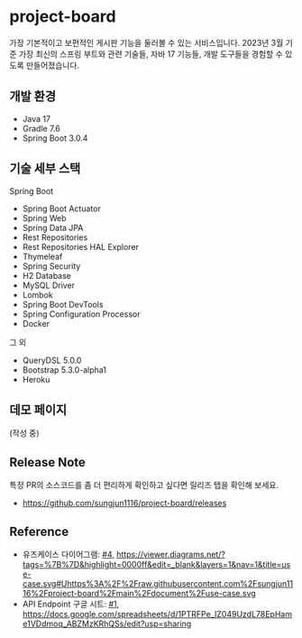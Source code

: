 # project-board

가장 기본적이고 보편적인 게시판 기능을 둘러볼 수 있는 서비스입니다. 2023년 3월 기준 가장 최신의 스프링 부트와 관련 기술들, 자바 17 기능들, 개발 도구들을 경험할 수 있도록 만들어졌습니다.

## 개발 환경

* Java 17
* Gradle 7.6
* Spring Boot 3.0.4

## 기술 세부 스택

Spring Boot

* Spring Boot Actuator
* Spring Web
* Spring Data JPA
* Rest Repositories
* Rest Repositories HAL Explorer
* Thymeleaf
* Spring Security
* H2 Database
* MySQL Driver
* Lombok
* Spring Boot DevTools
* Spring Configuration Processor
* Docker

그 외

* QueryDSL 5.0.0
* Bootstrap 5.3.0-alpha1
* Heroku

## 데모 페이지

(작성 중)

## Release Note
특정 PR의 소스코드를 좀 더 편리하게 확인하고 싶다면 릴리즈 탭을 확인해 보세요.

* https://github.com/sungjun1116/project-board/releases

## Reference

* 유즈케이스 다이어그램: [#4](https://github.com/sungjun1116/project-board/issues/4), 
https://viewer.diagrams.net/?tags=%7B%7D&highlight=0000ff&edit=_blank&layers=1&nav=1&title=use-case.svg#Uhttps%3A%2F%2Fraw.githubusercontent.com%2Fsungjun1116%2Fproject-board%2Fmain%2Fdocument%2Fuse-case.svg
* API Endpoint 구글 시트: [#1](https://github.com/sungjun1116/project-board/issues/1), https://docs.google.com/spreadsheets/d/1PTRFPe_IZ049UzdL78EpHame1VDdmoq_ABZMzKRhQSs/edit?usp=sharing
